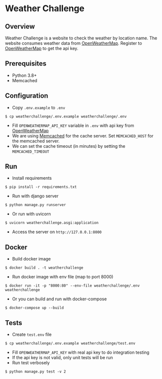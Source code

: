 # Weather Challenge

## Overview
Weather Challenge is a website to check the weather by location name. The website consumes weather data from [OpenWeatherMap](https://home.openweathermap.org). Register to [OpenWeatherMap](https://home.openweathermap.org) to get the api key.


## Prerequisites
- Python 3.8+
- Memcached

## Configuration
- Copy `.env.example` to `.env`
```
$ cp weatherchallenge/.env.example weatherchallenge/.env
``` 
- Fill `OPENWEATHERMAP_API_KEY` variable in `.env` with api key from [OpenWeatherMap](https://home.openweathermap.org)
- We are using [Memcached](https://memcached.org/) for the cache server. Set `MEMCACHED_HOST` for the memcached server.
- We can set the cache timeout (in minutes) by setting the `MEMCACHED_TIMEOUT`

## Run
- Install requirements
```
$ pip install -r requirements.txt
```
- Run with django server
```
$ python manage.py runserver
```
- Or run with uvicorn
```
$ uvicorn weatherchallenge.asgi:application
```
- Access the server on `http://127.0.0.1:8000`

## Docker
- Build docker image
```
$ docker build . -t weatherchallenge
```
- Run docker image with env file (map to port 8000)
```
$ docker run -it -p "8000:80" --env-file weatherchallenge/.env weatherchallenge
```
- Or you can build and run with docker-compose
```
$ docker-compose up --build
```

## Tests
- Create `test.env` file
```
$ cp weatherchallenge/.env.example weatherchallenge/test.env
```
- Fill `OPENWEATHERMAP_API_KEY` with real api key to do integration testing
- If the api key is not valid, only unit tests will be run
- Run test verbosely
```
$ python manage.py test -v 2
```